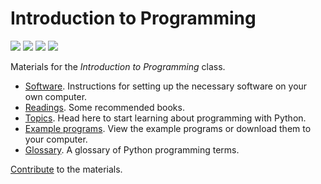 # Introduction to Programming

[![](https://colab.research.google.com/assets/colab-badge.svg)](https://colab.research.google.com/github/luketudge/introduction-to-programming)
[![](https://mybinder.org/badge_logo.svg)](https://mybinder.org/v2/gh/luketudge/introduction-to-programming/master?filepath=content)
[![](https://img.shields.io/lgtm/alerts/g/luketudge/introduction-to-programming.svg?logo=lgtm&logoWidth=18)](https://lgtm.com/projects/g/luketudge/introduction-to-programming/alerts/)
[![](https://img.shields.io/lgtm/grade/python/g/luketudge/introduction-to-programming.svg?logo=lgtm&logoWidth=18)](https://lgtm.com/projects/g/luketudge/introduction-to-programming/context:python)

Materials for the *Introduction to Programming* class.

* [Software](content/setup.ipynb). Instructions for setting up the necessary software on your own computer.
* [Readings](content/readings.ipynb). Some recommended books.
* [Topics](content/index.ipynb). Head here to start learning about programming with Python.
* [Example programs](content/examples). View the example programs or download them to your computer.
* [Glossary](content/glossary.ipynb). A glossary of Python programming terms.

[Contribute](contributing.md) to the materials.
